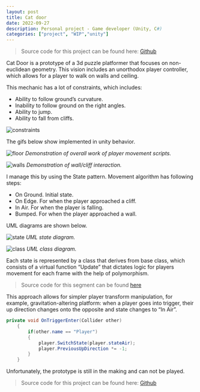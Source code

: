 ```yaml
---
layout: post
title: Cat door
date: 2022-09-27
description: Personal project - Game developer (Unity, C#)
categories: ["project", "WIP","unity"]
---
```


> Source code for this project can be found here: [Github](https://github.com/SillyTinyBird/catdoor)

Cat Door is a prototype of a 3d puzzle platformer that focuses on non-euclidean geometry. This vision includes an unorthodox player controller, which allows for a player to walk on walls and ceiling. 

This mechanic has a lot of constraints, which includes:

- Ability to follow ground’s curvature.
- Inability to follow ground on the right angles.
- Ability to jump.
- Ability to fall from cliffs.

![constraints]({{site.baseurl}}/assets/post_content/constraints.png)

The gifs below show implemented in unity behavior. 

![floor]({{site.baseurl}}/assets/post_content/gif_floor.gif)
_Demonstration of overall work of player movement scripts._

![walls]({{site.baseurl}}/assets/post_content/gif_walls.gif)
_Demonstration of wall/cliff interaction._

I manage this by using the State pattern. Movement algorithm has following steps:

- On Ground. Initial state.
- On Edge. For when the player approached a cliff.
- In Air. For when the player is falling.
- Bumped. For when the player approached a wall.

UML diagrams are shown below.

![state]({{site.baseurl}}/assets/post_content/CatDoor_State_Machine_State.png)
_UML state diagram._

![class]({{site.baseurl}}/assets/post_content/CatDoor_State_Machine_Class.png)
_UML class diagram._


Each state is represented by a class that derives from base class, which consists of a virtual function “Update” that dictates logic for players movement for each frame with the help of polymorphism.

>Source code for this segment can be found [here](https://github.com/SillyTinyBird/catdoor/tree/master/Assets/Scripts/State%20Machine)

This approach allows for simpler player transform manipulation, for example, gravitation-altering platform: when a player goes into trigger, their up direction changes onto the opposite and state changes to “In Air”.

```csharp
private void OnTriggerEnter(Collider other)
    {
        if(other.name == "Player")
        {
            player.SwitchState(player.stateAir);
            player.PreviousUpDirection *= -1;
        }
    }
```

Unfortunately, the prototype is still in the making and can not be played.

> Source code for this project can be found here: [Github](https://github.com/SillyTinyBird/catdoor)